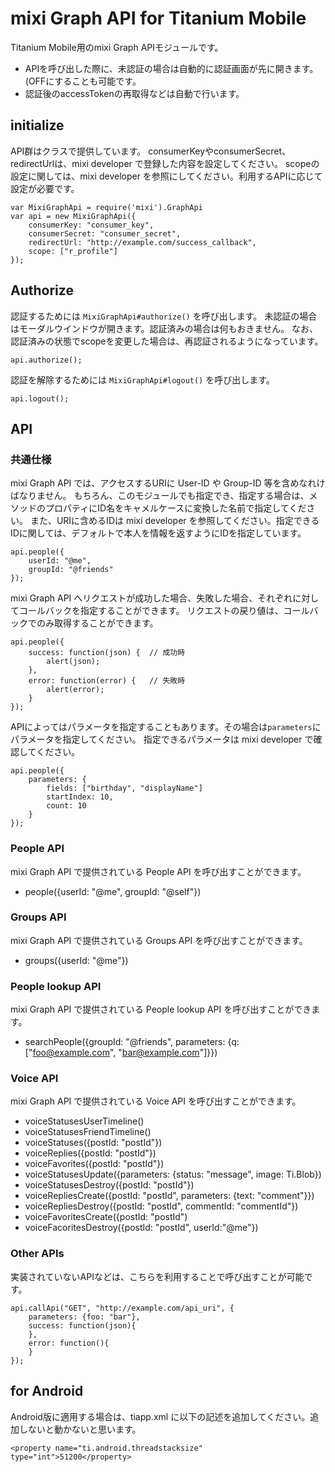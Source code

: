 # mixi Graph API for Titanium Mobile

Titanium Mobile用のmixi Graph APIモジュールです。

* APIを呼び出した際に、未認証の場合は自動的に認証画面が先に開きます。 (OFFにすることも可能です。
* 認証後のaccessTokenの再取得などは自動で行います。

## initialize

API群はクラスで提供しています。
consumerKeyやconsumerSecret、redirectUrlは、mixi developer で登録した内容を設定してください。
scopeの設定に関しては、mixi developer を参照にしてください。利用するAPIに応じて設定が必要です。

    var MixiGraphApi = require('mixi').GraphApi
    var api = new MixiGraphApi({
        consumerKey: "consumer_key",
        consumerSecret: "consumer_secret",
        redirectUrl: "http://example.com/success_callback",
        scope: ["r_profile"]
    });

## Authorize

認証するためには `MixiGraphApi#authorize()` を呼び出します。
未認証の場合はモーダルウインドウが開きます。認証済みの場合は何もおきません。
なお、認証済みの状態でscopeを変更した場合は、再認証されるようになっています。

    api.authorize();

認証を解除するためには `MixiGraphApi#logout()` を呼び出します。

    api.logout();

## API

### 共通仕様

mixi Graph API では、アクセスするURIに User-ID や Group-ID 等を含めなれけばなりません。
もちろん、このモジュールでも指定でき、指定する場合は、メソッドのプロパティにID名をキャメルケースに変換した名前で指定してください。
また、URIに含めるIDは mixi developer を参照してください。指定できるIDに関しては、デフォルトで本人を情報を返すようにIDを指定しています。

    api.people({
        userId: "@me",
        groupId: "@friends"
    });

mixi Graph API へリクエストが成功した場合、失敗した場合、それぞれに対してコールバックを指定することができます。
リクエストの戻り値は、コールバックでのみ取得することができます。

    api.people({
        success: function(json) {  // 成功時
            alert(json);
        },
        error: function(error) {   // 失敗時
            alert(error);
        }
    });

APIによってはパラメータを指定することもあります。その場合は`parameters`にパラメータを指定してください。
指定できるパラメータは mixi developer で確認してください。

    api.people({
        parameters: {
            fields: ["birthday", "displayName"]
            startIndex: 10,
            count: 10
        }
    });


### People API

mixi Graph API で提供されている People API を呼び出すことができます。

* people({userId: "@me", groupId: "@self"})

### Groups API

mixi Graph API で提供されている Groups API を呼び出すことができます。

* groups({userId: "@me"})

### People lookup API

mixi Graph API で提供されている People lookup API を呼び出すことができます。

* searchPeople({groupId: "@friends", parameters: {q: \["foo@example.com", "bar@example.com"\]}})

### Voice API

mixi Graph API で提供されている Voice API を呼び出すことができます。

* voiceStatusesUserTimeline()
* voiceStatusesFriendTimeline()
* voiceStatuses({postId: "postId"})
* voiceReplies({postId: "postId"})
* voiceFavorites({postId: "postId"})
* voiceStatusesUpdate({parameters: {status: "message", image: Ti.Blob})
* voiceStatusesDestroy({postId: "postId"})
* voiceRepliesCreate({postId: "postId", parameters: {text: "comment"}})
* voiceRepliesDestroy({postId: "postId", commentId: "commentId"})
* voiceFavoritesCreate({postId: "postId")
* voiceFacoritesDestroy({postId: "postId", userId:"@me"})

### Other APIs

実装されていないAPIなどは、こちらを利用することで呼び出すことが可能です。

    api.callApi("GET", "http://example.com/api_uri", {
        parameters: {foo: "bar"},
        success: function(json){
        },
        error: function(){
        }
    });


## for Android

Android版に適用する場合は、tiapp.xml に以下の記述を追加してください。追加しないと動かないと思います。

    <property name="ti.android.threadstacksize" type="int">51200</property>
